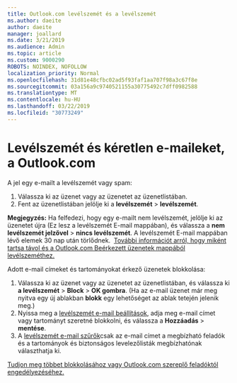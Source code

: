 ```yaml
---
title: Outlook.com levélszemét és a levélszemét
ms.author: daeite
author: daeite
manager: joallard
ms.date: 3/21/2019
ms.audience: Admin
ms.topic: article
ms.custom: 9000290
ROBOTS: NOINDEX, NOFOLLOW
localization_priority: Normal
ms.openlocfilehash: 31d81e48cfbc02ad5f93faf1aa707f98a3c67f8e
ms.sourcegitcommit: 03a156a9c9740521155a30775492c7dff0982588
ms.translationtype: MT
ms.contentlocale: hu-HU
ms.lasthandoff: 03/22/2019
ms.locfileid: "30773249"
---
```

# <a name="spam-and-junk-email-in-outlookcom"></a>Levélszemét és kéretlen e-maileket, a Outlook.com

A jel egy e-mailt a levélszemét vagy spam:

1. Válassza ki az üzenet vagy az üzenetet az üzenetlistában.
1. Fent az üzenetlistában jelölje ki a **levélszemét** > **levélszemét**.

**Megjegyzés:** Ha felfedezi, hogy egy e-mailt nem levélszemét, jelölje ki az üzenetet újra (Ez lesz a levélszemét E-mail mappában), és válassza a **nem levélszemét jelzővel** > **nincs levélszemét**. A levélszemét E-mail mappában lévő elemek 30 nap után törlődnek.  [További információt arról, hogy miként tartsa távol és a Outlook.com Beérkezett üzenetek mappából levélszeméthez.](https://support.office.com/article/a3ece97b-82f8-4a5e-9ac3-e92fa6427ae4)

Adott e-mail címeket és tartományokat érkező üzenetek blokkolása:

1. Válassza ki az üzenet vagy az üzenetet az üzenetlistában, és válassza ki **a levélszemét** > **Block** > **OK gombra**. (Ha az e-mail üzenet már meg nyitva egy új ablakban **blokk** egy lehetőséget az ablak tetején jelenik meg.)
1. Nyissa meg a [levélszemét e-mail beállítások](https://outlook.live.com/mail/options/mail/junkEmail/blockedSendersAndDomainsV2), adja meg e-mail címet vagy tartományt szeretné blokkolni, és válassza a **Hozzáadás** > **mentése**.
1. A [levélszemét e-mail szűrők](https://outlook.live.com/mail/options/mail/junkEmail/filtersOption)csak az e-mail címet a megbízható feladók és a tartományok és biztonságos levelezőlisták megbízhatónak választhatja ki.

[Tudjon meg többet blokkolásához vagy Outlook.com szereplő feladóktól engedélyezéséhez.](https://support.office.com/article/afba1c94-77bb-4f50-8b85-057cf52f4d5e)